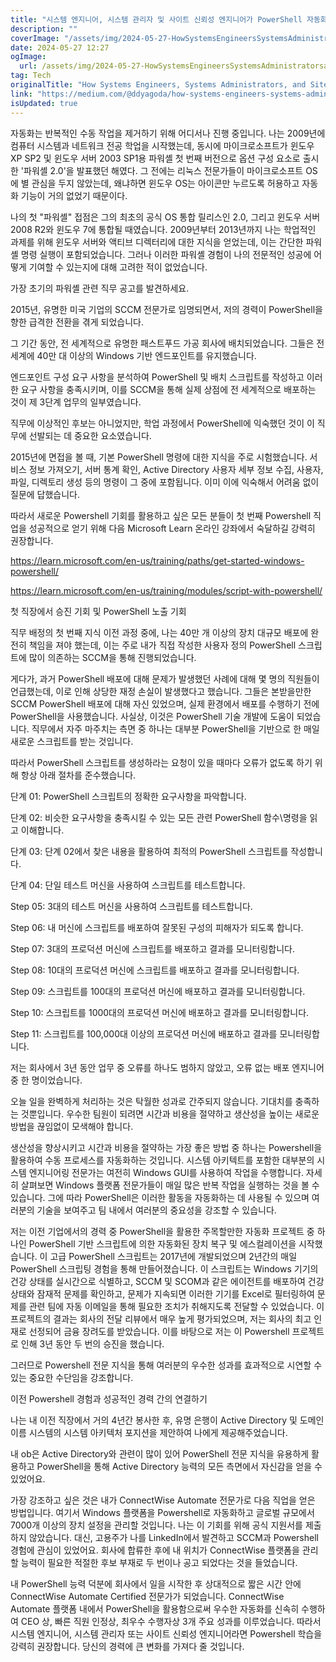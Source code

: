 ```yaml
---
title: "시스템 엔지니어, 시스템 관리자 및 사이트 신뢰성 엔지니어가 PowerShell 자동화를 통해 실무 경험을 쌓고 경력을 발전시킬 수 있는 방법"
description: ""
coverImage: "/assets/img/2024-05-27-HowSystemsEngineersSystemsAdministratorsandSiteReliabilityEngineersCanAdvanceTheirCareersthroughPracticalExperiencewithPowerShellAutomation_0.png"
date: 2024-05-27 12:27
ogImage: 
  url: /assets/img/2024-05-27-HowSystemsEngineersSystemsAdministratorsandSiteReliabilityEngineersCanAdvanceTheirCareersthroughPracticalExperiencewithPowerShellAutomation_0.png
tag: Tech
originalTitle: "How Systems Engineers, Systems Administrators, and Site Reliability Engineers Can Advance Their Careers through Practical Experience with PowerShell Automation"
link: "https://medium.com/@ddyagoda/how-systems-engineers-systems-administrators-and-site-reliability-engineers-can-advance-their-7b352a501bd4"
isUpdated: true
---
```






자동화는 반복적인 수동 작업을 제거하기 위해 어디서나 진행 중입니다. 나는 2009년에 컴퓨터 시스템과 네트워크 전공 학업을 시작했는데, 동시에 마이크로소프트가 윈도우 XP SP2 및 윈도우 서버 2003 SP1용 파워셸 첫 번째 버전으로 옵션 구성 요소로 출시한 '파워셸 2.0'을 발표했던 해였다. 그 전에는 리눅스 전문가들이 마이크로소프트 OS에 별 관심을 두지 않았는데, 왜냐하면 윈도우 OS는 아이콘만 누르도록 허용하고 자동화 기능이 거의 없었기 때문이다.

나의 첫 "파워셸" 접점은 그의 최초의 공식 OS 통합 릴리스인 2.0, 그리고 윈도우 서버 2008 R2와 윈도우 7에 통합될 때였습니다. 2009년부터 2013년까지 나는 학업적인 과제를 위해 윈도우 서버와 액티브 디렉터리에 대한 지식을 얻었는데, 이는 간단한 파워셸 명령 실행이 포함되었습니다. 그러나 이러한 파워셸 경험이 나의 전문적인 성공에 어떻게 기여할 수 있는지에 대해 고려한 적이 없었습니다.

가장 초기의 파워셸 관련 직무 공고를 발견하세요.

<div class="content-ad"></div>

2015년, 유명한 미국 기업의 SCCM 전문가로 임명되면서, 저의 경력이 PowerShell을 향한 급격한 전환을 겪게 되었습니다.

그 기간 동안, 전 세계적으로 유명한 패스트푸드 가공 회사에 배치되었습니다. 그들은 전 세계에 40만 대 이상의 Windows 기반 엔드포인트를 유지했습니다.

엔드포인트 구성 요구 사항을 분석하여 PowerShell 및 배치 스크립트를 작성하고 이러한 요구 사항을 충족시키며, 이를 SCCM을 통해 실제 상점에 전 세계적으로 배포하는 것이 제 3단계 업무의 일부였습니다.

직무에 이상적인 후보는 아니었지만, 학업 과정에서 PowerShell에 익숙했던 것이 이 직무에 선발되는 데 중요한 요소였습니다.

<div class="content-ad"></div>

2015년에 면접을 볼 때, 기본 PowerShell 명령에 대한 지식을 주로 시험했습니다. 서비스 정보 가져오기, 서버 통계 확인, Active Directory 사용자 세부 정보 수집, 사용자, 파일, 디렉토리 생성 등의 명령이 그 중에 포함됩니다. 이미 이에 익숙해서 어려움 없이 질문에 답했습니다.

따라서 새로운 Powershell 기회를 활용하고 싶은 모든 분들이 첫 번째 Powershell 직업을 성공적으로 얻기 위해 다음 Microsoft Learn 온라인 강좌에서 숙달하길 강력히 권장합니다.

https://learn.microsoft.com/en-us/training/paths/get-started-windows-powershell/

https://learn.microsoft.com/en-us/training/modules/script-with-powershell/

<div class="content-ad"></div>

첫 직장에서 승진 기회 및 PowerShell 노출 기회

직무 배정의 첫 번째 지식 이전 과정 중에, 나는 40만 개 이상의 장치 대규모 배포에 완전히 책임을 져야 했는데, 이는 주로 내가 직접 작성한 사용자 정의 PowerShell 스크립트에 많이 의존하는 SCCM을 통해 진행되었습니다.

게다가, 과거 PowerShell 배포에 대해 문제가 발생했던 사례에 대해 몇 명의 직원들이 언급했는데, 이로 인해 상당한 재정 손실이 발생했다고 했습니다. 그들은 본받을만한 SCCM PowerShell 배포에 대해 자신 있었으며, 실제 환경에서 배포를 수행하기 전에 PowerShell을 사용했습니다. 사실상, 이것은 PowerShell 기술 개발에 도움이 되었습니다. 직무에서 자주 마주치는 측면 중 하나는 대부분 PowerShell을 기반으로 한 매일 새로운 스크립트를 받는 것입니다.

따라서 PowerShell 스크립트를 생성하라는 요청이 있을 때마다 오류가 없도록 하기 위해 항상 아래 절차를 준수했습니다.

<div class="content-ad"></div>

단계 01: PowerShell 스크립트의 정확한 요구사항을 파악합니다.

단계 02: 비슷한 요구사항을 충족시킬 수 있는 모든 관련 PowerShell 함수\명령을 읽고 이해합니다.

단계 03: 단계 02에서 찾은 내용을 활용하여 최적의 PowerShell 스크립트를 작성합니다.

단계 04: 단일 테스트 머신을 사용하여 스크립트를 테스트합니다.

<div class="content-ad"></div>

Step 05: 3대의 테스트 머신을 사용하여 스크립트를 테스트합니다.

Step 06: 내 머신에 스크립트를 배포하여 잘못된 구성의 피해자가 되도록 합니다.

Step 07: 3대의 프로덕션 머신에 스크립트를 배포하고 결과를 모니터링합니다.

Step 08: 10대의 프로덕션 머신에 스크립트를 배포하고 결과를 모니터링합니다.

<div class="content-ad"></div>

Step 09: 스크립트를 100대의 프로덕션 머신에 배포하고 결과를 모니터링합니다.

Step 10: 스크립트를 1000대의 프로덕션 머신에 배포하고 결과를 모니터링합니다.

Step 11: 스크립트를 100,000대 이상의 프로덕션 머신에 배포하고 결과를 모니터링합니다.

저는 회사에서 3년 동안 업무 중 오류를 하나도 범하지 않았고, 오류 없는 배포 엔지니어 중 한 명이었습니다.

오늘 일을 완벽하게 처리하는 것은 탁월한 성과로 간주되지 않습니다. 기대치를 충족하는 것뿐입니다. 우수한 팀원이 되려면 시간과 비용을 절약하고 생산성을 높이는 새로운 방법을 끊임없이 모색해야 합니다.

<div class="content-ad"></div>

생산성을 향상시키고 시간과 비용을 절약하는 가장 좋은 방법 중 하나는 Powershell을 활용하여 수동 프로세스를 자동화하는 것입니다. 시스템 아키텍트를 포함한 대부분의 시스템 엔지니어링 전문가는 여전히 Windows GUI를 사용하여 작업을 수행합니다. 자세히 살펴보면 Windows 플랫폼 전문가들이 매일 많은 반복 작업을 실행하는 것을 볼 수 있습니다. 그에 따라 PowerShell은 이러한 활동을 자동화하는 데 사용될 수 있으며 여러분의 기술을 보여주고 팀 내에서 여러분의 중요성을 강조할 수 있습니다. 

저는 이전 기업에서의 경력 중 PowerShell을 활용한 주목할만한 자동화 프로젝트 중 하나인 PowerShell 기반 스크립트에 의한 자동화된 장치 복구 및 에스컬레이션을 시작했습니다. 이 고급 PowerShell 스크립트는 2017년에 개발되었으며 2년간의 매일 PowerShell 스크립팅 경험을 통해 만들어졌습니다. 이 스크립트는 Windows 기기의 건강 상태를 실시간으로 식별하고, SCCM 및 SCOM과 같은 에이전트를 배포하여 건강 상태와 잠재적 문제를 확인하고, 문제가 지속되면 이러한 기기를 Excel로 필터링하여 문제를 관련 팀에 자동 이메일을 통해 필요한 조치가 취해지도록 전달할 수 있었습니다. 이 프로젝트의 결과는 회사의 전달 리뷰에서 매우 높게 평가되었으며, 저는 회사의 최고 인재로 선정되어 금융 장려도를 받았습니다. 이를 바탕으로 저는 이 Powershell 프로젝트로 인해 3년 동안 두 번의 승진을 했습니다.

그러므로 Powershell 전문 지식을 통해 여러분의 우수한 성과를 효과적으로 시연할 수 있는 중요한 수단임을 강조합니다. 

이전 Powershell 경험과 성공적인 경력 간의 연결하기

<div class="content-ad"></div>

나는 내 이전 직장에서 거의 4년간 봉사한 후, 유명 은행이 Active Directory 및 도메인 이름 시스템의 시스템 아키텍처 포지션을 제안하여 나에게 제공해주었습니다.

내 ob은 Active Directory와 관련이 많이 있어 PowerShell 전문 지식을 유용하게 활용하고 PowerShell을 통해 Active Directory 능력의 모든 측면에서 자신감을 얻을 수 있었어요.

가장 강조하고 싶은 것은 내가 ConnectWise Automate 전문가로 다음 직업을 얻은 방법입니다. 여기서 Windows 플랫폼을 Powershell로 자동화하고 글로벌 규모에서 7000개 이상의 장치 설정을 관리할 것입니다. 나는 이 기회를 위해 공식 지원서를 제출하지 않았습니다. 대신, 고용주가 나를 LinkedIn에서 발견하고 SCCM과 Powershell 경험에 관심이 있었어요. 회사에 합류한 후에 내 위치가 ConnectWise 플랫폼을 관리할 능력이 필요한 적절한 후보 부재로 두 번이나 공고 되었다는 것을 들었습니다.

내 PowerShell 능력 덕분에 회사에서 일을 시작한 후 상대적으로 짧은 시간 안에 ConnectWise Automate Certified 전문가가 되었습니다. ConnectWise Automate 플랫폼 내에서 PowerShell을 활용함으로써 우수한 자동화를 신속히 수행하여 CEO 상, 빠른 직원 인정상, 최우수 수행자상 3개 주요 성과를 이루었습니다. 따라서 시스템 엔지니어, 시스템 관리자 또는 사이트 신뢰성 엔지니어라면 Powershell 학습을 강력히 권장합니다. 당신의 경력에 큰 변화를 가져다 줄 것입니다.